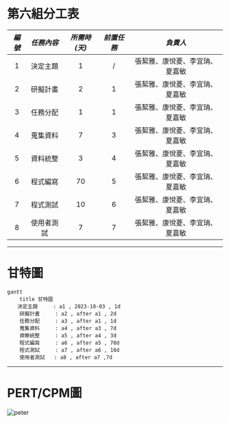 # 第六組分工表
|  *編號*  |  *任務內容*  |  *所需時(天)*  |  *前置任務*  |  *負責人*  |
| :------: |   :------:  |   :------:    |   :------:  |  :------:  |
|     1    |   決定主題   |       1       |      /      |張絜雅、康悅菱、李宜珃、夏嘉敏|
|     2    |   研擬計畫   |       2       |      1      |張絜雅、康悅菱、李宜珃、夏嘉敏|
|     3    |   任務分配   |       1       |      1      |張絜雅、康悅菱、李宜珃、夏嘉敏|
|     4    |   蒐集資料   |       7       |      3      |張絜雅、康悅菱、李宜珃、夏嘉敏|
|     5    |   資料統整   |       3       |      4      |張絜雅、康悅菱、李宜珃、夏嘉敏|
|     6    |   程式編寫   |       70      |      5      |張絜雅、康悅菱、李宜珃、夏嘉敏|
|     7    |   程式測試   |       10      |      6      |張絜雅、康悅菱、李宜珃、夏嘉敏|
|     8    |  使用者測試  |       7       |      7      |張絜雅、康悅菱、李宜珃、夏嘉敏|

---
# 甘特圖
```mermaid
gantt
    title 甘特圖
　　決定主題     : a1 , 2023-10-03 , 1d
    研擬計畫     : a2 , after a1 , 2d
    任務分配     : a3 , after a1 , 1d
    蒐集資料     : a4 , after a3 , 7d
    資瞭統整     : a5 , after a4 , 3d
    程式編寫     : a6 , after a5 , 70d
    程式測試     : a7 , after a6 , 10d
    使用者測試   : a8 , after a7 ,7d
```
---
# PERT/CPM圖 
![peter](NO1.jpg"NO1")

